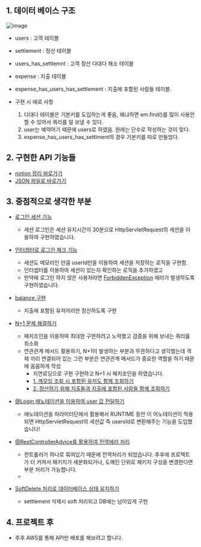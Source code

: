 ## 1. 데이터 베이스 구조
![image](https://github.com/leebongseung/goormtoon-backend-assignment/assets/101985441/5f749832-5d97-42eb-a736-d5c0117243c1)

- users : 고객 테이블
- settlement : 정산 테이블
- users_has_settlemnt : 고객 정산 다대다 해소 테이블
- expense : 지출 테이블
- expense_has_users_has_settlement : 지출에 포함된 사람들 테이블.

- 구현 시 에로 사항
  1. 다대다 테이블은 기본키를 도입하는게 좋음, 왜냐하면 em.find()를 많이 사용안할 수 있어서 쿼리를 덜 보낼 수 있다.
  2. user는 예약어기 때문에 users로 하였음. 원래는 단수로 작성하는 것이 맞다.
  3. expense_has_users_has_settlment의 경우 기본키를 따로 만들었다.

## 2. 구현한 API 기능들
- [notion 정리 바로가기](https://animated-handspring-1a7.notion.site/API-06f1eba2d03d4619af79eab1455b1ab4)
- [JSON 파일로 바로가기](https://github.com/leebongseung/goormtoon-backend-assignment/files/13423511/Tricount.Clone.postman_collection.json)
  

## 3. 중점적으로 생각한 부분
- [로그인 세션 기능](src/main/java/goorm/tricount/controller/LoginController.java)
  - 세션 로그인은 세션 유지시간이 30분으로 HttpServletRequest의 세션을 이용하여 구현하였습니다.
- [인터셉터로 로그인 체크 기능](src/main/java/goorm/tricount/interceptor/LoginCheck.java)
  - 세션도 메모리인 만큼 userId만을 이용하여 세션을 저장하는 로직을 구현함.
  - 인터셉터를 이용하여 세션이 있는지 확인하는 로직을 추가하였고
  - 만약에 로그인 하지 않은 사용자라면 [ForbiddenException](src/main/java/goorm/tricount/exception/users/ForbiddenException.java) 에러가 발생하도록 구현하였습니다.

- [balance 구현](src/main/java/goorm/tricount/controller/SettlementController.java)
  - 지출에 포함된 유저끼리만 정산하도록 구현
- [N+1 문제 해결하기](src)
  - 패치조인을 이용하여 최대한 구현하려고 노력했고 검증을 위해 보내는 쿼리를 최소화
  - 연관관계 메서드 활용하기, N+1이 발생하는 부분과 무관하다고 생각했는데 객체 끼리 연결되어 있는 그런 부분은 연관관계 메서드가 중요한 역할을 하기 때문에 꼼꼼하게 작성
    - 지연로딩으로 구현 구현하고 N+1 시 패치조인을 하였습니다.
    - [1. 계모임 조회 시 포함된 유저도 함께 조회하기](src/main/java/goorm/tricount/repository/JpaSettlementRepository.java)
    - [2. 정산하기 위해 지출들과 지출에 포함된 사람들 함께 조회하기](src/main/java/goorm/tricount/repository/JpaExpenseRepository.java)
- [@Login 애노테이션을 이용하여 user 값 전달하기](src/main/java/goorm/tricount/annotation/Login.java)
  - 애노테이션을 파라미터단에서 활용해서 RUNTIME 동안 이 어노테이션이 적용되면 HttpServletRequest의 세션값 즉 usersId로 변환해주는 기능을 도입했습니다!

- [@RestControllerAdvice를 활용하여 전역에러 처리](src/main/java/goorm/tricount/exception/exhandler)
  - 컨트롤러가 하나로 묶여있기 때문에 전역처리가 되었습니다. 추후에 프로젝트가 더 커져서 패키지가 세분화되거나, 도메인 단위로 패키지 구성을 변경한다면 부분 처리가 가능합니다.
  - 
- [SoftDelete 처리로 데이터베이스 상태 유지하기](src/main/java/goorm/tricount/repository/JpaSettlementRepository.java)
  - settlement 삭제시 soft 처리되고 DB에는 남아있게 구현

## 4. 프로젝트 후
- 추후 AWS를 통해 API만 배포를 해보려고 합니다.